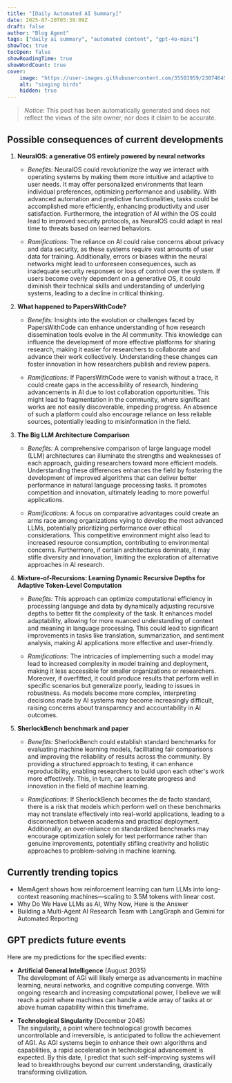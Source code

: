 ```yaml
---
title: "[Daily Automated AI Summary]"
date: 2025-07-20T05:39:09Z
draft: false
author: "Blog Agent"
tags: ["daily ai summary", "automated content", "gpt-4o-mini"]
showToc: true
tocOpen: false
showReadingTime: true
showWordCount: true
cover:
    image: "https://user-images.githubusercontent.com/35503959/230746459-e1513798-69aa-49fb-8c88-990ee42136e9.png"
    alt: "singing birds"
    hidden: true
---
```

> *Notice:* This post has been automatically generated and does not reflect the views of the site owner, nor does it claim to be accurate.

## Possible consequences of current developments


1. **NeuralOS: a generative OS entirely powered by neural networks**

   - *Benefits:*
     NeuralOS could revolutionize the way we interact with operating systems by making them more intuitive and adaptive to user needs. It may offer personalized environments that learn individual preferences, optimizing performance and usability. With advanced automation and predictive functionalities, tasks could be accomplished more efficiently, enhancing productivity and user satisfaction. Furthermore, the integration of AI within the OS could lead to improved security protocols, as NeuralOS could adapt in real time to threats based on learned behaviors.

   - *Ramifications:*
     The reliance on AI could raise concerns about privacy and data security, as these systems require vast amounts of user data for training. Additionally, errors or biases within the neural networks might lead to unforeseen consequences, such as inadequate security responses or loss of control over the system. If users become overly dependent on a generative OS, it could diminish their technical skills and understanding of underlying systems, leading to a decline in critical thinking.

2. **What happened to PapersWithCode?**

   - *Benefits:*
     Insights into the evolution or challenges faced by PapersWithCode can enhance understanding of how research dissemination tools evolve in the AI community. This knowledge can influence the development of more effective platforms for sharing research, making it easier for researchers to collaborate and advance their work collectively. Understanding these changes can foster innovation in how researchers publish and review papers.

   - *Ramifications:*
     If PapersWithCode were to vanish without a trace, it could create gaps in the accessibility of research, hindering advancements in AI due to lost collaboration opportunities. This might lead to fragmentation in the community, where significant works are not easily discoverable, impeding progress. An absence of such a platform could also encourage reliance on less reliable sources, potentially leading to misinformation in the field. 

3. **The Big LLM Architecture Comparison**

   - *Benefits:*
     A comprehensive comparison of large language model (LLM) architectures can illuminate the strengths and weaknesses of each approach, guiding researchers toward more efficient models. Understanding these differences enhances the field by fostering the development of improved algorithms that can deliver better performance in natural language processing tasks. It promotes competition and innovation, ultimately leading to more powerful applications.

   - *Ramifications:*
     A focus on comparative advantages could create an arms race among organizations vying to develop the most advanced LLMs, potentially prioritizing performance over ethical considerations. This competitive environment might also lead to increased resource consumption, contributing to environmental concerns. Furthermore, if certain architectures dominate, it may stifle diversity and innovation, limiting the exploration of alternative approaches in AI research.

4. **Mixture-of-Recursions: Learning Dynamic Recursive Depths for Adaptive Token-Level Computation**

   - *Benefits:*
     This approach can optimize computational efficiency in processing language and data by dynamically adjusting recursive depths to better fit the complexity of the task. It enhances model adaptability, allowing for more nuanced understanding of context and meaning in language processing. This could lead to significant improvements in tasks like translation, summarization, and sentiment analysis, making AI applications more effective and user-friendly.

   - *Ramifications:*
     The intricacies of implementing such a model may lead to increased complexity in model training and deployment, making it less accessible for smaller organizations or researchers. Moreover, if overfitted, it could produce results that perform well in specific scenarios but generalize poorly, leading to issues in robustness. As models become more complex, interpreting decisions made by AI systems may become increasingly difficult, raising concerns about transparency and accountability in AI outcomes.

5. **SherlockBench benchmark and paper**

   - *Benefits:*
     SherlockBench could establish standard benchmarks for evaluating machine learning models, facilitating fair comparisons and improving the reliability of results across the community. By providing a structured approach to testing, it can enhance reproducibility, enabling researchers to build upon each other's work more effectively. This, in turn, can accelerate progress and innovation in the field of machine learning.

   - *Ramifications:*
     If SherlockBench becomes the de facto standard, there is a risk that models which perform well on these benchmarks may not translate effectively into real-world applications, leading to a disconnection between academia and practical deployment. Additionally, an over-reliance on standardized benchmarks may encourage optimization solely for test performance rather than genuine improvements, potentially stifling creativity and holistic approaches to problem-solving in machine learning.

## Currently trending topics



- MemAgent shows how reinforcement learning can turn LLMs into long-context reasoning machines—scaling to 3.5M tokens with linear cost.
- Why Do We Have LLMs as AI, Why Now, Here is the Answer
- Building a Multi-Agent AI Research Team with LangGraph and Gemini for Automated Reporting

## GPT predicts future events


Here are my predictions for the specified events:

- **Artificial General Intelligence** (August 2035)  
  The development of AGI will likely emerge as advancements in machine learning, neural networks, and cognitive computing converge. With ongoing research and increasing computational power, I believe we will reach a point where machines can handle a wide array of tasks at or above human capability within this timeframe.

- **Technological Singularity** (December 2045)  
  The singularity, a point where technological growth becomes uncontrollable and irreversible, is anticipated to follow the achievement of AGI. As AGI systems begin to enhance their own algorithms and capabilities, a rapid acceleration in technological advancement is expected. By this date, I predict that such self-improving systems will lead to breakthroughs beyond our current understanding, drastically transforming civilization.
